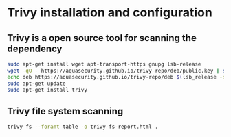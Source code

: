 # Trivy installation and configuration 

## Trivy is a open source tool for scanning the dependency 

```bash
sudo apt-get install wget apt-transport-https gnupg lsb-release
wget -qO - https://aquasecurity.github.io/trivy-repo/deb/public.key | sudo apt-key add -
echo deb https://aquasecurity.github.io/trivy-repo/deb $(lsb_release -sc) main | sudo tee -a /etc/apt/sources.list.d/trivy.list
sudo apt-get update
sudo apt-get install trivy
```
	
## Trivy file system scanning
```bash
trivy fs --foramt table -o trivy-fs-report.html .
```
